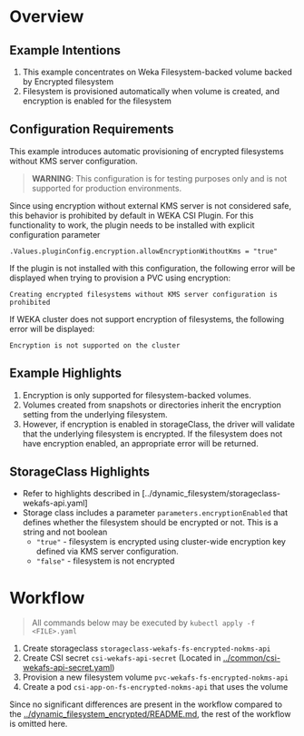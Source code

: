 # Overview
## Example Intentions
1. This example concentrates on Weka Filesystem-backed volume backed by Encrypted filesystem
2. Filesystem is provisioned automatically when volume is created, and encryption is enabled for the filesystem

## Configuration Requirements
This example introduces automatic provisioning of encrypted filesystems without KMS server configuration.
> **WARNING**: This configuration is for testing purposes only and is not supported for production environments.

Since using encryption without external KMS server is not considered safe, this behavior is prohibited by default in WEKA CSI Plugin.
For this functionality to work, the plugin needs to be installed with explicit configuration parameter
```
.Values.pluginConfig.encryption.allowEncryptionWithoutKms = "true"
```

If the plugin is not installed with this configuration, the following error will be displayed when trying to provision a PVC using encryption:
```
Creating encrypted filesystems without KMS server configuration is prohibited
```

If WEKA cluster does not support encryption of filesystems, the following error will be displayed:
```
Encryption is not supported on the cluster
```

## Example Highlights
1. Encryption is only supported for filesystem-backed volumes.
2. Volumes created from snapshots or directories inherit the encryption setting from the underlying filesystem.
3. However, if encryption is enabled in storageClass, the driver will validate that the underlying filesystem is encrypted.
   If the filesystem does not have encryption enabled, an appropriate error will be returned.

## StorageClass Highlights
- Refer to highlights described in [../dynamic_filesystem/storageclass-wekafs-api.yaml]
- Storage class includes a parameter `parameters.encryptionEnabled` that defines whether the filesystem should be encrypted or not. This is a string and not boolean
    - `"true"` - filesystem is encrypted using cluster-wide encryption key defined via KMS server configuration.
    - `"false"` - filesystem is not encrypted

# Workflow
> All commands below may be executed by `kubectl apply -f <FILE>.yaml`
1. Create storageclass `storageclass-wekafs-fs-encrypted-nokms-api`
2. Create CSI secret `csi-wekafs-api-secret`  (Located in [../common/csi-wekafs-api-secret.yaml](../common/csi-wekafs-api-secret.yaml)) 
3. Provision a new filesystem volume `pvc-wekafs-fs-encrypted-nokms-api`
4. Create a pod `csi-app-on-fs-encrypted-nokms-api` that uses the volume

Since no significant differences are present in the workflow compared to the [../dynamic_filesystem_encrypted/README.md](../dynamic_filesystem_encrypted/README.md), 
the rest of the workflow is omitted here.
